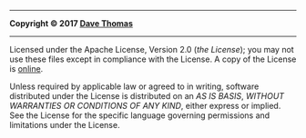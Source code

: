 -------------------------------------------------------

__Copyright © 2017 [Dave Thomas](mailto:dave@pragdave.me)__

-------------------------------------------------------

Licensed under the Apache License, Version 2.0 (_the License_);
you may not use these files except in compliance with the License.
A copy of the License is [online](http://www.apache.org/licenses/LICENSE-2.0).

Unless required by applicable law or agreed to in writing, software
distributed under the License is distributed on an _AS IS BASIS_,
_WITHOUT WARRANTIES OR CONDITIONS OF ANY KIND_, either express or implied.
See the License for the specific language governing permissions and
limitations under the License.

